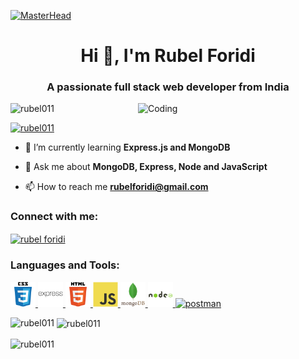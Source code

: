[![MasterHead](https://camo.githubusercontent.com/f1c0fc76d120f760664938edd8e1818f9d407b03f8ce7d306e12094d8853b6a0/687474703a2f2f692e696d6775722e636f6d2f6337476d414a662e706e67)](https://Rubel011.io)
<h1 align="center">Hi 👋, I'm Rubel Foridi</h1>
<h3 align="center">A passionate full stack web developer from India</h3>

<img align="right" alt="Coding" width="300" src="https://encrypted-tbn0.gstatic.com/images?q=tbn:ANd9GcTjASLgbqkZ7i0sumigqsNboxKAjsydtd96Tg&usqp=CAU">
<p align="left"> <img src="https://komarev.com/ghpvc/?username=rubel011&label=Profile%20views&color=0e75b6&style=flat" alt="rubel011" /> </p>

<p align="left"> <a href="https://github.com/ryo-ma/github-profile-trophy"><img src="https://github-profile-trophy.vercel.app/?username=rubel011" alt="rubel011" /></a> </p>

- 🌱 I’m currently learning **Express.js and MongoDB**

- 💬 Ask me about **MongoDB, Express, Node and JavaScript**

- 📫 How to reach me **rubelforidi@gmail.com**

<h3 align="left">Connect with me:</h3>
<p align="left">
<a href="https://linkedin.com/in/rubel-foridi-62319a231" target="blank"><img align="center" src="https://raw.githubusercontent.com/rahuldkjain/github-profile-readme-generator/master/src/images/icons/Social/linked-in-alt.svg" alt="rubel foridi" height="30" width="40" /></a>
</p>

<h3 align="left">Languages and Tools:</h3>
<p align="left"> <a href="https://www.w3schools.com/css/" target="_blank" rel="noreferrer"> <img src="https://raw.githubusercontent.com/devicons/devicon/master/icons/css3/css3-original-wordmark.svg" alt="css3" width="40" height="40"/> </a> <a href="https://expressjs.com" target="_blank" rel="noreferrer"> <img src="https://raw.githubusercontent.com/devicons/devicon/master/icons/express/express-original-wordmark.svg" alt="express" width="40" height="40" margin-left="10"//> </a> <a href="https://www.w3.org/html/" target="_blank" rel="noreferrer"> <img src="https://raw.githubusercontent.com/devicons/devicon/master/icons/html5/html5-original-wordmark.svg" alt="html5" width="40" height="40"/> </a> <a href="https://developer.mozilla.org/en-US/docs/Web/JavaScript" target="_blank" rel="noreferrer"> <img src="https://raw.githubusercontent.com/devicons/devicon/master/icons/javascript/javascript-original.svg" alt="javascript" width="40" height="40"/> </a> <a href="https://www.mongodb.com/" target="_blank" rel="noreferrer"> <img src="https://raw.githubusercontent.com/devicons/devicon/master/icons/mongodb/mongodb-original-wordmark.svg" alt="mongodb" width="40" height="40"/> </a> <a href="https://nodejs.org" target="_blank" rel="noreferrer"> <img src="https://raw.githubusercontent.com/devicons/devicon/master/icons/nodejs/nodejs-original-wordmark.svg" alt="nodejs" width="40" height="40"/> </a> <a href="https://postman.com" target="_blank" rel="noreferrer"> <img src="https://www.vectorlogo.zone/logos/getpostman/getpostman-icon.svg" alt="postman" width="40" height="40"/> </a> </p>

<p><img align="left" src="https://github-readme-stats.vercel.app/api/top-langs?username=rubel011&show_icons=true&locale=en&layout=compact" alt="rubel011" /></p>

<p>&nbsp;<img align="center" src="https://github-readme-stats.vercel.app/api?username=rubel011&show_icons=true&locale=en" alt="rubel011" /></p>

<p><img align="center" src="https://github-readme-streak-stats.herokuapp.com/?user=rubel011&" alt="rubel011" /></p>
